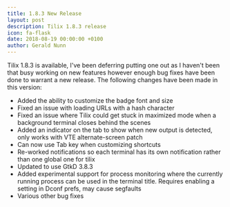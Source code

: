 ```yaml
---
title: 1.8.3 New Release
layout: post
description: Tilix 1.8.3 release
icon: fa-flask 
date: 2018-08-19 00:00:00 +0100
author: Gerald Nunn
---
```


Tilix 1.8.3 is available, I've been deferring putting one out as I haven't been that busy working on new features however enough bug fixes have been done to warrant a new release. The following changes have been made in this version:

* Added the ability to customize the badge font and size
* Fixed an issue with loading URLs with a hash character
* Fixed an issue where Tilix could get stuck in maximized mode when a background terminal closes behind the scenes
* Added an indicator on the tab to show when new output is detected, only works with VTE alternate-screen patch
* Can now use Tab key when customizing shortcuts
* Re-worked notifications so each terminal has its own notification rather than one global one for tilix
* Updated to use GtkD 3.8.3
* Added experimental support for process monitoring where the currently running process can be used in the terminal title. Requires enabling a setting in Dconf prefs, may cause segfaults
* Various other bug fixes